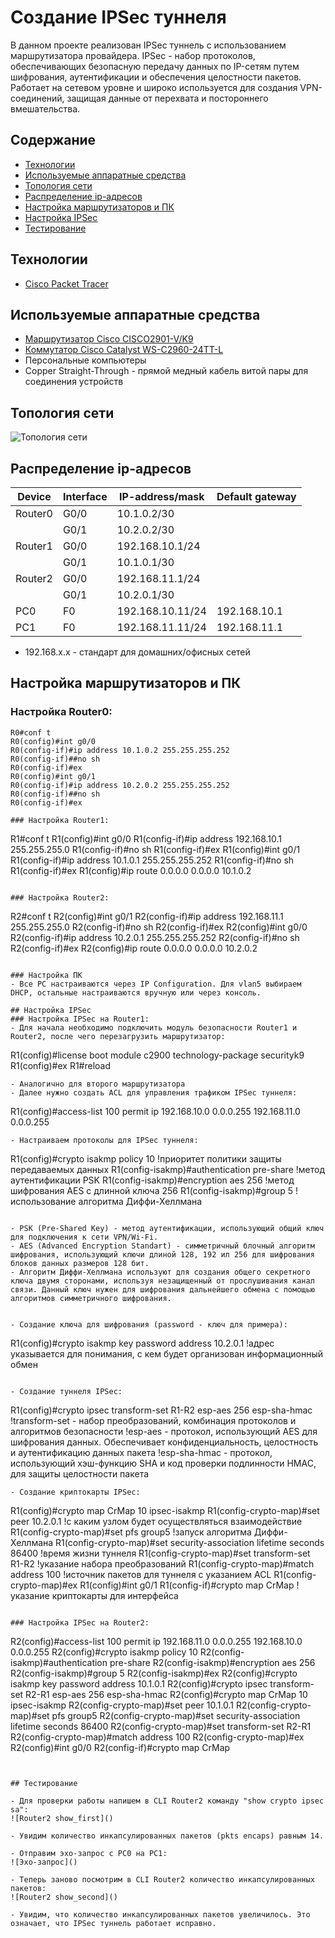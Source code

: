 # Создание IPSec туннеля
В данном проекте реализован IPSec туннель с использованием маршрутизатора провайдера.
IPSec - набор протоколов, обеспечивающих безопасную передачу данных по IP-сетям путем шифрования, аутентификации и обеспечения целостности пакетов. Работает на сетевом уровне и широко используется для создания VPN-соединений, защищая данные от перехвата и постороннего вмешательства.

## Содержание
- [Технологии](#технологии)
- [Используемые аппаратные средства](#используемые-аппаратные-средства)
- [Топология сети](#топология-сети)
- [Распределение ip-адресов](#распределение-ip-адресов)
- [Настройка маршрутизаторов и ПК](#настройка-маршрутизаторов-и-пк)
- [Настройка IPSec](#настройка-ipsec)
- [Тестирование](#тестирование)

## Технологии
- [Cisco Packet Tracer](https://www.netacad.com/cisco-packet-tracer)

## Используемые аппаратные средства
- [Маршрутизатор Cisco CISCO2901-V/K9](https://cisco-russia.ru/cisco-cisco2901-v-k9)
- [Коммутатор Cisco Catalyst WS-C2960-24TT-L](https://cisco-russia.ru/cisco-ws-c2960-24tt-l)
- Персональные компьютеры
- Copper Straight-Through - прямой медный кабель витой пары для соединения устройств


## Топология сети
![Топология сети]()

## Распределение ip-адресов
| Device | Interface | IP-address/mask | Default gateway |
| --- | --- | --- | --- |
| Router0 | G0/0 | 10.1.0.2/30 ||
|| G0/1 | 10.2.0.2/30 ||
| Router1 | G0/0 | 192.168.10.1/24 ||
|| G0/1 | 10.1.0.1/30 ||
| Router2 | G0/0 | 192.168.11.1/24 ||
|| G0/1 | 10.2.0.1/30 ||
| PC0 | F0 | 192.168.10.11/24 | 192.168.10.1 |
| PC1 | F0 | 192.168.11.11/24 | 192.168.11.1 |

- 192.168.x.x - стандарт для домашних/офисных сетей


## Настройка маршрутизаторов и ПК

### Настройка Router0:
``````
R0#conf t
R0(config)#int g0/0 
R0(config-if)#ip address 10.1.0.2 255.255.255.252
R0(config-if)##no sh
R0(config-if)#ex
R0(config)#int g0/1
R0(config-if)#ip address 10.2.0.2 255.255.255.252
R0(config-if)##no sh
R0(config-if)#ex

### Настройка Router1:
``````
R1#conf t
R1(config)#int g0/0
R1(config-if)#ip address 192.168.10.1 255.255.255.0
R1(config-if)#no sh
R1(config-if)#ex
R1(config)#int g0/1
R1(config-if)#ip address 10.1.0.1 255.255.255.252
R1(config-if)#no sh
R1(config-if)#ex
R1(config)#ip route 0.0.0.0 0.0.0.0 10.1.0.2

``````

### Настройка Router2:
``````
R2#conf t
R2(config)#int g0/1
R2(config-if)#ip address 192.168.11.1 255.255.255.0
R2(config-if)#no sh
R2(config-if)#ex
R2(config)#int g0/0
R2(config-if)#ip address 10.2.0.1 255.255.255.252
R2(config-if)#no sh
R2(config-if)#ex
R2(config)#ip route 0.0.0.0 0.0.0.0 10.2.0.2
``````

### Настройка ПК
- Все PC настраиваются через IP Configuration. Для vlan5 выбираем DHCP, остальные настраиваются вручную или через консоль.

## Настройка IPSec
### Настройка IPSec на Router1:
- Для начала необходимо подключить модуль безопасности Router1 и Router2, после чего перезагрузить маршрутизатор:
``````
R1(config)#license boot module c2900 technology-package securityk9 
R1(config)#ex
R1#reload

``````
- Аналогично для второго маршрутизатора
- Далее нужно создать ACL для управления трафиком IPSec туннеля:
``````
R1(config)#access-list 100 permit ip 192.168.10.0 0.0.0.255 192.168.11.0 0.0.0.255
``````
- Настраиваем протоколы для IPSec туннеля:
``````
R1(config)#crypto isakmp policy 10 !приоритет политики защиты передаваемых данных
R1(config-isakmp)#authentication pre-share !метод аутентификации PSK
R1(config-isakmp)#encryption aes 256 !метод шифрования AES с длинной ключа 256
R1(config-isakmp)#group 5 !использование алгоритма Диффи-Хеллмана
``````

- PSK (Pre-Shared Key) - метод аутентификации, использующий общий ключ для подключения к сети VPN/Wi-Fi.
- AES (Advanced Encryption Standart) - симметричный блочный алгоритм шифрования, использующий ключи длиной 128, 192 ил 256 для шифрования блоков данных размеров 128 бит.
- Алгоритм Диффи-Хеллмана используют для создания общего секретного ключа двумя сторонами, используя незащищенный от прослушивания канал связи. Данный ключ нужен для шифрования дальнейшего обмена с помощью алгоритмов симметричного шифрования.


- Создание ключа для шифрования (password - ключ для примера):
``````
R1(config)#crypto isakmp key password address 10.2.0.1 !адрес указывается для понимания, с кем будет организован информационный обмен
``````

- Создание туннеля IPSec:
``````
R1(config)#crypto ipsec transform-set R1-R2 esp-aes 256 esp-sha-hmac
!transform-set - набор преобразований, комбинация протоколов и алгоритмов безопасности
!esp-aes - протокол, использующий AES для шифрования данных. Обеспечивает конфиденциальность, целостность и аутентификацию данных пакета
!esp-sha-hmac - протокол, использующий хэш-функцию SHA и код проверки подлинности HMAC, для защиты целостности пакета
``````
- Создание криптокарты IPSec:
``````
R1(config)#crypto map CrMap 10 ipsec-isakmp 
R1(config-crypto-map)#set peer 10.2.0.1 !с каким узлом будет осуществляться взаимодействие
R1(config-crypto-map)#set pfs group5 !запуск алгоритма Диффи-Хеллмана
R1(config-crypto-map)#set security-association lifetime seconds 86400 !время жизни туннеля
R1(config-crypto-map)#set transform-set R1-R2 !указание набора преобразований
R1(config-crypto-map)#match address 100 !источник пакетов для туннеля с указанием ACL
R1(config-crypto-map)#ex
R1(config)#int g0/1
R1(config-if)#crypto map CrMap !указание криптокарты для интерфейса
``````

### Настройка IPSec на Router2:
``````
R2(config)#access-list 100 permit ip 192.168.11.0 0.0.0.255 192.168.10.0 0.0.0.255
R2(config)#crypto isakmp policy 10
R2(config-isakmp)#authentication pre-share 
R2(config-isakmp)#encryption aes 256
R2(config-isakmp)#group 5
R2(config-isakmp)#ex
R2(config)#crypto isakmp key password address 10.1.0.1
R2(config)#crypto ipsec transform-set R2-R1 esp-aes 256 esp-sha-hmac 
R2(config)#crypto map CrMap 10 ipsec-isakmp 
R2(config-crypto-map)#set peer 10.1.0.1
R2(config-crypto-map)#set pfs group5
R2(config-crypto-map)#set security-association lifetime seconds 86400
R2(config-crypto-map)#set transform-set R2-R1
R2(config-crypto-map)#match address 100
R2(config-crypto-map)#ex
R2(config)#int g0/0
R2(config-if)#crypto map CrMap
``````


## Тестирование

- Для проверки работы напишем в CLI Router2 команду "show crypto ipsec sa":
![Router2 show_first]()

- Увидим количество инкапсулированных пакетов (pkts encaps) равным 14.

- Отправим эхо-запрос с PC0 на PC1:
![Эхо-запрос]()

- Теперь заново посмотрим в CLI Router2 количество инкапсулированных пакетов:
![Router2 show_second]()

- Увидим, что количество инкапсулированных пакетов увеличилось. Это означает, что IPSec туннель работает исправно.












